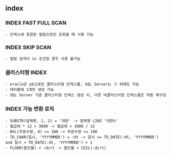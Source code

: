 ## index
### INDEX FAST FULL SCAN
    - 인덱스에 포함된 컬럼으로만 조회할 때 사용 가능
### INDEX SKIP SCAN
    - 컬럼 검색이 in 조건일 경우 사용 불가능
### 클러스터형 INDEX
    - oracle은 pk으로만 클러스터형 인덱스를, SQL Server는 그 외에도 가능
    - 테이블에 1개만 생성 가능
    - SQL Server 기준 클러스터형 인덱스 생성 시, 다른 비클러스터형 인덱스들은 자동 재구성
### INDEX 가능 변환 로직
    - SUBSTR(업체명, 1, 2) = '대한' -> 업체명 LIKE '대한%'
    - 월급여 * 12 > 3600 -> 월급여 > 3600 / 12
    - NVL(주문수량, 0) >= 100 -> 주문수량 >= 100
    - TO_CHAR(일시, 'YYYYMMDD') = :dt -> 일시 >= TO_DATE(:dt, 'YYYYMMDD') and 일시 < TO_DATE(:dt, 'YYYYMMDD') + 1
    - FLOOR(할인율) < :dcrt -> 할인율 < CEIL(:dcrt)


